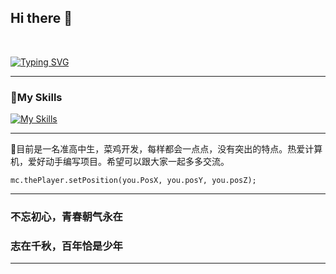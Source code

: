 ## Hi there 👋
<br />

[![Typing SVG](https://readme-typing-svg.demolab.com?font=Fira+Code&size=25&duration=3000&pause=1000&random=false&width=435&lines=I'm+LaoShui;A+Chinese+high+school+student)](https://git.io/typing-svg)

---

### 🙂My Skills
[![My Skills](https://skillicons.dev/icons?perline=14&i=github,git,bash,cloudflare,vercel,discord,twitter,docker,electron,git,github,githubactions,html,py,pytorch,idea,java,gradle,maven,vscode,ts,js,lua,go,linux,md,mysql,nextjs,nginx,nodejs,planetscale,postman,qt,sqlite,stackoverflow,solidjs,svg,vite,vue,workers,zig,ae,pr,au,ps,ai,net,powershell,regex,wordpress)](https://github.com/laoshuikaixue)

---

🕍目前是一名准高中生，菜鸡开发，每样都会一点点，没有突出的特点。热爱计算机，爱好动手编写项目。希望可以跟大家一起多多交流。</summary>

`mc.thePlayer.setPosition(you.PosX, you.posY, you.posZ);`

---

### 不忘初心，青春朝气永在

### 志在千秋，百年恰是少年

---

